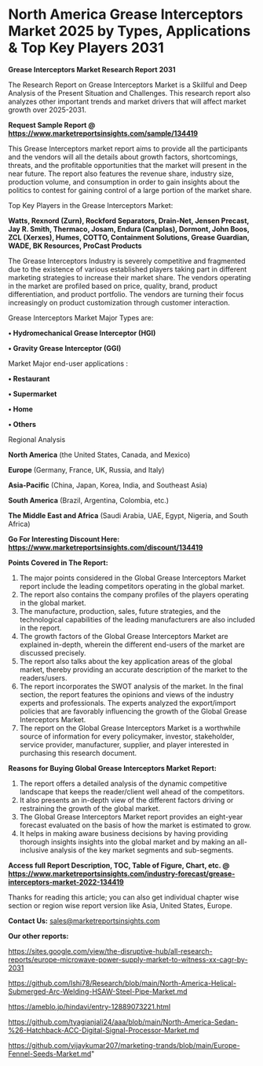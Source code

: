 # North America Grease Interceptors Market 2025 by Types, Applications & Top Key Players 2031

<strong>Grease Interceptors Market Research Report 2031</strong>

The Research Report on Grease Interceptors Market is a Skillful and Deep Analysis of the Present Situation and Challenges. This research report also analyzes other important trends and market drivers that will affect market growth over 2025-2031.

<strong>Request Sample Report @ <a href=https://www.marketreportsinsights.com/sample/134419>https://www.marketreportsinsights.com/sample/134419</a></strong>

This Grease Interceptors market report aims to provide all the participants and the vendors will all the details about growth factors, shortcomings, threats, and the profitable opportunities that the market will present in the near future. The report also features the revenue share, industry size, production volume, and consumption in order to gain insights about the politics to contest for gaining control of a large portion of the market share.

Top Key Players in the Grease Interceptors Market:

<strong>Watts, Rexnord (Zurn), Rockford Separators, Drain-Net, Jensen Precast, Jay R. Smith, Thermaco, Josam, Endura (Canplas), Dormont, John Boos, ZCL (Xerxes), Humes, COTTO, Containment Solutions, Grease Guardian, WADE, BK Resources, ProCast Products</strong>

The Grease Interceptors Industry is severely competitive and fragmented due to the existence of various established players taking part in different marketing strategies to increase their market share. The vendors operating in the market are profiled based on price, quality, brand, product differentiation, and product portfolio. The vendors are turning their focus increasingly on product customization through customer interaction.

Grease Interceptors Market Major Types are:

<strong>• Hydromechanical Grease Interceptor (HGI)

• Gravity Grease Interceptor (GGI)</strong>

Market Major end-user applications :

<strong>• Restaurant

• Supermarket

• Home

• Others</strong>

Regional Analysis

</u><strong><b>North America</b></strong> (the United States, Canada, and Mexico)

<strong><b>Europe </b></strong>(Germany, France, UK, Russia, and Italy)

<strong><b>Asia-Pacific</b></strong> (China, Japan, Korea, India, and Southeast Asia)

<strong><b>South America</b></strong> (Brazil, Argentina, Colombia, etc.)

<strong><b>The Middle East and Africa</b></strong> (Saudi Arabia, UAE, Egypt, Nigeria, and South Africa)

<strong>Go For Interesting Discount Here: <a href=https://www.marketreportsinsights.com/discount/134419>https://www.marketreportsinsights.com/discount/134419</a></strong>

<strong>Points Covered in The Report:</strong>
<ol>
  <li>The major points considered in the Global Grease Interceptors Market report include the leading competitors operating in the global market.</li>
  <li>The report also contains the company profiles of the players operating in the global market.</li>
  <li>The manufacture, production, sales, future strategies, and the technological capabilities of the leading manufacturers are also included in the report.</li>
  <li>The growth factors of the Global Grease Interceptors Market are explained in-depth, wherein the different end-users of the market are discussed precisely.</li>
  <li>The report also talks about the key application areas of the global market, thereby providing an accurate description of the market to the readers/users.</li>
  <li>The report incorporates the SWOT analysis of the market. In the final section, the report features the opinions and views of the industry experts and professionals. The experts analyzed the export/import policies that are favorably influencing the growth of the Global Grease Interceptors Market.</li>
  <li>The report on the Global Grease Interceptors Market is a worthwhile source of information for every policymaker, investor, stakeholder, service provider, manufacturer, supplier, and player interested in purchasing this research document.</li>
</ol>
<strong>Reasons for Buying Global Grease Interceptors Market Report:</strong>

<ol>
  <li>The report offers a detailed analysis of the dynamic competitive landscape that keeps the reader/client well ahead of the competitors.</li>
  <li>It also presents an in-depth view of the different factors driving or restraining the growth of the global market.</li>
  <li>The Global Grease Interceptors Market report provides an eight-year forecast evaluated on the basis of how the market is estimated to grow.</li>
  <li>It helps in making aware business decisions by having providing thorough insights insights into the global market and by making an all-inclusive analysis of the key market segments and sub-segments.</li>
</ol>
<strong>Access full Report Description, TOC, Table of Figure, Chart, etc. @ <a href=https://www.marketreportsinsights.com/industry-forecast/grease-interceptors-market-2022-134419>https://www.marketreportsinsights.com/industry-forecast/grease-interceptors-market-2022-134419</a></strong>


Thanks for reading this article; you can also get individual chapter wise section or region wise report version like Asia, United States, Europe.

<strong>Contact Us:</strong>
sales@marketreportsinsights.com

<strong>Our other reports:</strong>

<a href=https://sites.google.com/view/the-disruptive-hub/all-research-reports/europe-microwave-power-supply-market-to-witness-xx-cagr-by-2031>https://sites.google.com/view/the-disruptive-hub/all-research-reports/europe-microwave-power-supply-market-to-witness-xx-cagr-by-2031</a>

<a href=https://github.com/Ishi78/Research/blob/main/North-America-Helical-Submerged-Arc-Welding-HSAW-Steel-Pipe-Market.md>https://github.com/Ishi78/Research/blob/main/North-America-Helical-Submerged-Arc-Welding-HSAW-Steel-Pipe-Market.md</a>

<a href=https://ameblo.jp/hindavi/entry-12889073221.html>https://ameblo.jp/hindavi/entry-12889073221.html</a>

<a href=https://github.com/tyagianjali24/aaa/blob/main/North-America-Sedan-%26-Hatchback-ACC-Digital-Signal-Processor-Market.md>https://github.com/tyagianjali24/aaa/blob/main/North-America-Sedan-%26-Hatchback-ACC-Digital-Signal-Processor-Market.md</a>

<a href=https://github.com/vijaykumar207/marketing-trands/blob/main/Europe-Fennel-Seeds-Market.md>https://github.com/vijaykumar207/marketing-trands/blob/main/Europe-Fennel-Seeds-Market.md</a>"
